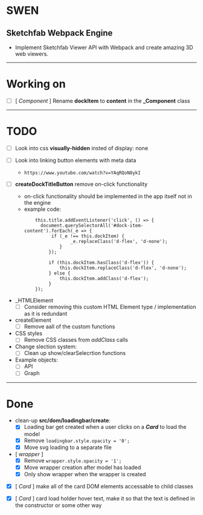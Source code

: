 # SWEN

## Sketchfab Webpack Engine

* Implement Sketchfab Viewer API with Webpack and create amazing 3D web viewers.

---

# Working on

* [ ] [ _Component_ ] Rename **dockItem** to **content** in the **_Component** class

---

# TODO

* [ ] Look into css **visually-hidden** insted of display: none

* [ ] Look into linking button elements with meta data
  * ``` https://www.youtube.com/watch?v=YAqRQoN8ykI ```
  
* [ ] **createDockTitleButton** remove on-click functionality
  *  on-click functionality should be implemented in the app itself not in the engine
  * example code:
    ```
        this.title.addEventListener('click', () => {
          document.querySelectorAll('#dock-item-content').forEach(_e => {
              if (_e !== this.dockItem) {
                     _e.replaceClass('d-flex', 'd-none');
                 }
             });

             if (this.dockItem.hasClass('d-flex')) {
                 this.dockItem.replaceClass('d-flex', 'd-none');
             } else {
                 this.dockItem.addClass('d-flex');
             }
        });
      ```


* _HTMLElement 
  * [ ] Consider removing this custom HTML Element type / implementation as it is redundant

* createElement
  * [ ] Remove aall of the custom functions

* CSS styles
  * [ ] Remove CSS classes from *addClass* calls

* Change slection system:
    * [ ] Clean up show/clearSelecrtion functions

* Example objects:
  * [ ] API
  * [ ] Graph 

--- 

# Done

* clean-up **src/dom/loadingbar/create**:
  * [x] Loading bar get created when a user clicks on a **_Card_** to load the model
  * [x] Remove ```loadingbar.style.opacity = '0';```
  * [x] Move svg loading to a separate file

* [ _wrapper_ ] 
  * [x] Remove ```wrapper.style.opacity = '1';```
  * [x] Move wrapper creation after model has loaded
  * [x] Only show wrapper when the wrapper is created

* [x] [ _Card_ ] make all of the card DOM elements accessable to child classes 

* [x] [ _Card_ ] card load holder hover text, make it so that the text is defined in the constructor or some other way